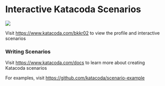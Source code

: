 # Interactive Katacoda Scenarios

[![](http://shields.katacoda.com/katacoda/bkkr02/count.svg)](https://www.katacoda.com/bkkr02 "Get your profile on Katacoda.com")

Visit https://www.katacoda.com/bkkr02 to view the profile and interactive scenarios

### Writing Scenarios
Visit https://www.katacoda.com/docs to learn more about creating Katacoda scenarios

For examples, visit https://github.com/katacoda/scenario-example
